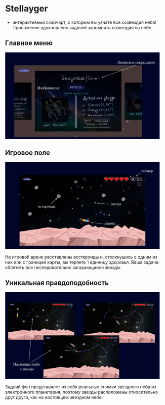 # Stellayger
- интерактивный скайчарт, с которым вы узнате все созвездия неба!
Приложение вдохновлено задачей запомнить созвездия на небе.

## Главное меню
<img src="https://github.com/Tasher239/Stellayger/blob/main/Screenshots/main_menu.png" width="500"/>

## Игровое поле
<img src="https://github.com/Tasher239/Stellayger/blob/main/Screenshots/game1.png" width="500"/>

На игровой арене расставлены асстероиды и, столкнушись с одним из них или с границей карты, вы теряете 1 единицу здоровья. Ваша задача: облететь все последовательно загарающиеся звезды.

## Уникальная правдоподобность
<img src="https://github.com/Tasher239/Stellayger/blob/main/Screenshots/real_sky.png" width="500"/>

Задний фон представялет из себя реальные снимки звездного неба из электронного планетария, поэтому звезды расположены относительно друг друга, как на настоящем звездном небе.
